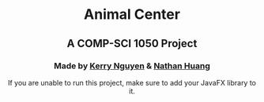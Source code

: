 <h1 align="center">Animal Center</h1>
<h2 align="center">A COMP-SCI 1050 Project</h2>
<h3 align="center">Made by <a href="https://github.com/KerryNguyen">Kerry Nguyen</a> & <a href="https://github.com/huangn1ATWIT">Nathan Huang</a></h3>
<p align="center">If you are unable to run this project, make sure to add your JavaFX library to it.</p>
